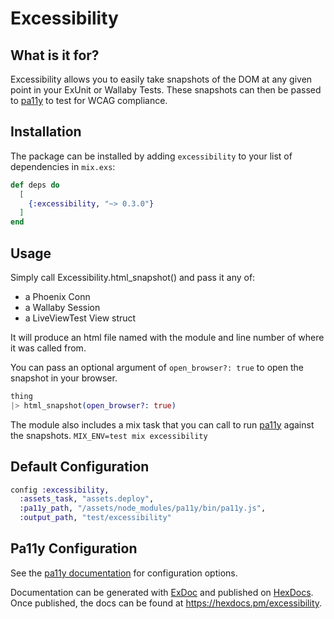 # Excessibility

## What is it for?

Excessibility allows you to easily take snapshots of the DOM at any given point
in your ExUnit or Wallaby Tests. These snapshots can then be passed to
[pa11y](https://github.com/pa11y/pa11y) to test for WCAG compliance.

## Installation

The package can be installed by adding `excessibility` to your list of
dependencies in `mix.exs`:

```elixir
def deps do
  [
    {:excessibility, "~> 0.3.0"}
  ]
end
```

## Usage

Simply call Excessibility.html_snapshot() and pass it any of:

- a Phoenix Conn
- a Wallaby Session
- a LiveViewTest View struct

It will produce an html file named with the module and line number of where it
was called from.

You can pass an optional argument of `open_browser?: true` to open the snapshot
in your browser.

```elixir
thing
|> html_snapshot(open_browser?: true)
```

The module also includes a mix task that you can call to run
[pa11y](https://github.com/pa11y/pa11y) against the snapshots.
`MIX_ENV=test mix excessibility`

## Default Configuration

```elixir
config :excessibility,
  :assets_task, "assets.deploy",
  :pa11y_path, "/assets/node_modules/pa11y/bin/pa11y.js",
  :output_path, "test/excessibility"
```

## Pa11y Configuration

See the [pa11y documentation](https://github.com/pa11y/pa11y#configuration) for
configuration options.

Documentation can be generated with
[ExDoc](https://github.com/elixir-lang/ex_doc) and published on
[HexDocs](https://hexdocs.pm). Once published, the docs can be found at
<https://hexdocs.pm/excessibility>.
